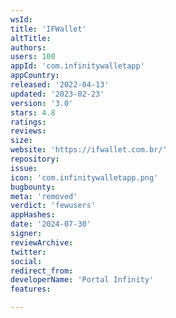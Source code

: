 ```yaml
---
wsId: 
title: 'IFWallet'
altTitle: 
authors: 
users: 100
appId: 'com.infinitywalletapp'
appCountry: 
released: '2022-04-13'
updated: '2023-02-23'
version: '3.0'
stars: 4.8
ratings: 
reviews: 
size: 
website: 'https://ifwallet.com.br/'
repository: 
issue: 
icon: 'com.infinitywalletapp.png'
bugbounty: 
meta: 'removed'
verdict: 'fewusers'
appHashes: 
date: '2024-07-30'
signer: 
reviewArchive: 
twitter: 
social: 
redirect_from: 
developerName: 'Portal Infinity'
features: 

---
```


